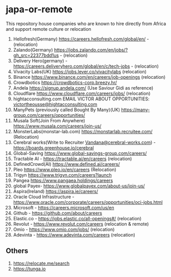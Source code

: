 # japa-or-remote
This repository house companies who are known to hire directly from Africa and support remote culture or relocation


1. Hellofresh(Germany) https://careers.hellofresh.com/global/en/ - (relocation)
2. Zalando(Germany) https://jobs.zalando.com/en/jobs/?gh_src=22377bdd1us - (relocation)
3. Delivery Hero(germany) - https://careers.deliveryhero.com/global/en/c/tech-jobs - (relocation)
4. Vivacity Labs(UK) https://jobs.lever.co/vivacitylabs (relocation)
5. Binance https://www.binance.com/en/careers/job-openings (relocation)
6. Crowdbotics https://crowdbotics-corp.breezy.hr/
7. Andela https://signup.andela.com/ (Use Saviour Gidi as reference)
8. Cloudflare https://www.cloudflare.com/careers/jobs/ (relocation)
9. hightacconsulting.com EMAIL VICTOR ABOUT OPPORTUNITIES: victortheousse@hightacconsulting.com
10. ManyPets (previously called Bought By Many)(UK) https://many-group.com/careers/opportunities/
11. Musala Soft(Join From Anywhere) https://www.musala.com/careers/join-us/
12. MonsterLabs(monstar-lab.com) https://monstarlab.recruitee.com/ (Relocation)
13. Cerebral works(Write to Recruiter Vandana@cerebral-works.com) - https://boards.greenhouse.io/cerebral
14. Global-Saving https://www.global-savings-group.com/careers/
15. Tractable AI - https://tractable.ai/en/careers (relocation)
16. DefinedCrowd(AI) https://www.defined.ai/careers/
17. Pleo https://www.pleo.io/en/careers (Relocation)
18. Trigyn https://www.trigyn.com/careers?launch
19. Pangea https://www.pangaea.holdings/careers
20. global Payex- https://www.globalpayex.com/about-us/join-us/
21. Aspira(Ireland) https://aspira.ie/careers/
22. Oracle Cloud Infrastructure - https://www.oracle.com/corporate/careers/opportunities/oci-jobs.html
23. Microsoft - https://careers.microsoft.com/us/en
24. Github - https://github.com/about/careers
25. Elastic.co - https://jobs.elastic.co/all-openings#/ (relocation)
26. Revolut - https://www.revolut.com/careers (relocation & remote) 
27. Omio - https://www.omio.com/jobs/ (relocation)
28. Adevinta - https://www.adevinta.com/careers (relocation)
## Others
1. https://relocate.me/search
2. https://tunga.io

